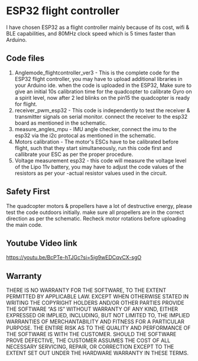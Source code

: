 # ESP32 flight controller
I have chosen ESP32 as a flight controller mainly because of its cost, wifi & BLE capabilities, and 80MHz clock speed which is 5 times faster than Arduino. 

## Code files
1. Anglemode_flightcontroller_ver3 -  This is the complete code for the ESP32 flight controller, you may have to upload additional libraries in your Arduino ide. when the code is uploaded in the ESP32, Make sure to give an initial 10s calibration time for the quadcopter to calibrate Gyro on a spirit level, now after 2 led blinks on the pin15 the quadcopter is ready for flight.
2. receiver_pwm_esp32 - This code is independently to test the receiver & transmitter signals on serial monitor. connect the receiver to the esp32 board as mentioned in the schematic.
3. measure_angles_mpu - IMU angle checker, connect the imu to the esp32 via the i2c protocal as mentioned in the schematic.
4. Motors calibration - The motor's ESCs have to be calibrated before flight, such that they start simultaneously, run this code first and callibrate your ESC as per the proper procedure.
5. Voltage measurement esp32 - this code will measure the voltage level of the Lipo 11v battery, you may have to adjust the code values of the resistors as per your -actual resistor values used in the circuit.

## Safety First
The quadcopter motors & propellers have a lot of destructive energy, please test the code outdoors initially. make sure all propellers are in the correct direction as per the schematic. Recheck motor rotations before uploading the main code.

## Youtube Video link
https://youtu.be/BcPTe-hTJGc?si=5ig9wEDCqvCX-sgO

## Warranty
THERE IS NO WARRANTY FOR THE SOFTWARE, TO THE EXTENT PERMITTED BY APPLICABLE LAW. EXCEPT WHEN OTHERWISE STATED IN WRITING THE COPYRIGHT HOLDERS AND/OR 
OTHER PARTIES PROVIDE THE SOFTWARE “AS IS” WITHOUT WARRANTY OF ANY KIND, EITHER EXPRESSED OR IMPLIED, INCLUDING, BUT NOT LIMITED TO, THE IMPLIED WARRANTIES 
OF MERCHANTABILITY AND FITNESS FOR A PARTICULAR PURPOSE. THE ENTIRE RISK AS TO THE QUALITY AND PERFORMANCE OF THE SOFTWARE IS WITH THE CUSTOMER. SHOULD THE 
SOFTWARE PROVE DEFECTIVE, THE CUSTOMER ASSUMES THE COST OF ALL NECESSARY SERVICING, REPAIR, OR CORRECTION EXCEPT TO THE EXTENT SET OUT UNDER THE HARDWARE 
WARRANTY IN THESE TERMS.
